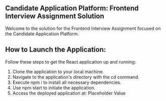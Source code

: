 ## Candidate Application Platform: Frontend Interview Assignment Solution
Welcome to the solution for the Frontend Interview Assignment focused on the Candidate Application Platform.

## How to Launch the Application:
Follow these steps to get the React application up and running:

1. Clone the application to your local machine.
2. Navigate to the application's directory with the cd command.
3. Execute npm i to install all necessary dependencies.
4. Use npm start to initiate the application.
5. Access the deployed application at: Placeholder Value
